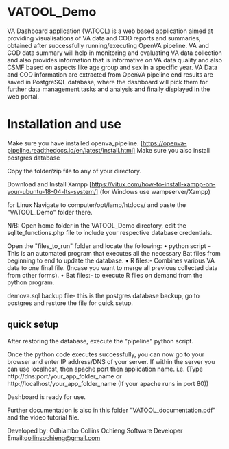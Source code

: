 # VATOOL_Demo

VA Dashboard application (VATOOL) is a web based application aimed at providing visualisations of VA data and COD reports and summaries, obtained after successfully running/executing OpenVA pipeline. VA and COD data summary will help in monitoring and evaluating VA data collection and also provides information that is informative on VA data quality and also CSMF based on aspects like age group and sex in a specific year. VA Data and COD information are extracted from OpenVA pipeline end results are saved in PostgreSQL database, where the dashboard will pick them for further data management tasks and analysis and finally displayed in the web portal. 

# Installation and use
Make sure you have installed openva_pipeline. [https://openva-pipeline.readthedocs.io/en/latest/install.html]
Make sure you also install postgres database

Copy the folder/zip file to any of your directory.

Download and Install Xampp [https://vitux.com/how-to-install-xampp-on-your-ubuntu-18-04-lts-system/] (for Windows use wampserver/Xampp)

for Linux
Navigate to computer/opt/lamp/htdocs/ and paste the "VATOOL_Demo" folder there.

N/B: Open home folder in the VATOOL_Demo directory, edit the sqlite_functions.php file to include your respective database credentials.


Open the "files_to_run" folder and locate the following:
•	python script – This is an automated program that executes all the necessary Bat files from beginning to end to update the database. 
•	R files:- Combines various VA data to one final file. (Incase you want to merge all previous collected data from other forms).
•	Bat files:- to execute R files on demand from the python program.

demova.sql backup file- this is the postgres database backup, go to postgres and restore the file for quick setup.


## quick setup 
After restoring the database, execute the "pipeline" python script.

Once the python code executes successfully, you can now go to your browser and enter IP address/DNS of your server. If within the server you can use localhost, then apache port then application name. i.e. (Type http://dns:port/your_app_folder_name or http://localhost/your_app_folder_name (If your apache runs in port 80))


Dashboard is ready for use.

Further documentation is also in this folder "VATOOL_documentation.pdf" and the video tutorial file.

Developed by:
Odhiambo Collins Ochieng
Software Developer
Email:qollinsochieng@gmail.com

